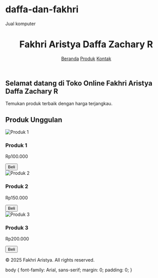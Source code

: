 # daffa-dan-fakhri
Jual komputer 
<!DOCTYPE html>
<html lang="id">
<head>
  <meta charset="UTF-8" />
  <meta name="viewport" content="width=device-width, initial-scale=1.0" />
  <title>Fakhri Aristya dan Daffa Zachary R| Toko Online</title>
  <link rel="stylesheet" href="style.css" />
</head>
<body>
  <header>
    <h1>Fakhri Aristya Daffa Zachary R</h1>
    <nav>
      <a href="#">Beranda</a>
      <a href="#">Produk</a>
      <a href="#">Kontak</a>
    </nav>
  </header>

  <section class="hero">
    <h2>Selamat datang di Toko Online Fakhri Aristya Daffa Zachary R</h2>
    <p>Temukan produk terbaik dengan harga terjangkau.</p>
  </section>

  <section class="products">
    <h2>Produk Unggulan</h2>
    <div class="product-list">
      <div class="product">
        <img src="https://via.placeholder.com/200" alt="Produk 1" />
        <h3>Produk 1</h3>
        <p>Rp100.000</p>
        <button onclick="beli('Produk 1')">Beli</button>
      </div>
      <div class="product">
        <img src="https://via.placeholder.com/200" alt="Produk 2" />
        <h3>Produk 2</h3>
        <p>Rp150.000</p>
        <button onclick="beli('Produk 2')">Beli</button>
      </div>
      <div class="product">
        <img src="https://via.placeholder.com/200" alt="Produk 3" />
        <h3>Produk 3</h3>
        <p>Rp200.000</p>
        <button onclick="beli('Produk 3')">Beli</button>
      </div>
    </div>
  </section>

  <footer>
    <p>&copy; 2025 Fakhri Aristya. All rights reserved.</p>
  </footer>

  <script src="script.js"></script>
</body>
</html>
body {
  font-family: Arial, sans-serif;
  margin: 0;
  padding: 0;
}

